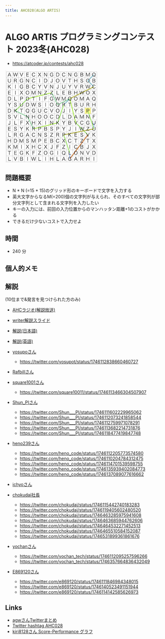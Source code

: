```yaml
---
title: AHC028(ALGO ARTIS)
---
```


# ALGO ARTIS プログラミングコンテスト 2023冬(AHC028)

- https://atcoder.jp/contests/ahc028

<img src="../imgs/ahc028.png" width=300>

## 問題概要

- N \* N (=15 \* 15)のグリッド形のキーボードで文字を入力する
- 英大文字からなるM(=200)個の文字列が与えられ、そのすべての文字列が部分文字列として含まれる文字列を入力したい
- キーの入力には、前回の入力位置からのマンハッタン距離+1のコストがかかる
- できるだけ少ないコストで入力せよ

## 時間

- 240 分

## 個人的メモ


## 解説

(10位まで&発言を見つけられた方のみ)

- [AHCラジオ(解説放送)](https://www.youtube.com/watch?v=5Znl6bqHyck)
- [writer解説スライド](https://speakerdeck.com/terryu16/ahc028jie-shuo)
- [解説(日本語)](https://atcoder.jp/contests/ahc028/editorial)
- [解説(英語)](https://atcoder.jp/contests/ahc028/editorial?editorialLang=en)

- [yosupoさん](https://twitter.com/yosupot/status/1746111075320475853)
  - https://twitter.com/yosupot/status/1746112838660460727
- [Rafbillさん](https://twitter.com/Rafbill_pc/status/1746117144356540815)
- [square1001さん](https://twitter.com/square10011/status/1746110574113784067)
  - https://twitter.com/square10011/status/1746113466304507907
- [Shun_PIさん](https://twitter.com/Shun___PI/status/1746110194051149951)
  - https://twitter.com/Shun___PI/status/1746111602229965062
  - https://twitter.com/Shun___PI/status/1746112073241858544
  - https://twitter.com/Shun___PI/status/1746112759971078291
  - https://twitter.com/Shun___PI/status/1746113682214731876
  - https://twitter.com/Shun___PI/status/1746118477419847748
- [heno239さん](https://twitter.com/heno_code/status/1746110843627110663)
  - https://twitter.com/heno_code/status/1746112205773574580
  - https://twitter.com/heno_code/status/1746110204784312475
  - https://twitter.com/heno_code/status/1746114701539598755
  - https://twitter.com/heno_code/status/1746135939402084773
  - https://twitter.com/heno_code/status/1746137089077616662
- [ichyoさん](https://twitter.com/ichyo/status/1746114032531308832)
- [chokudai社長](https://twitter.com/chokudai/status/1746112324002558310)
  - https://twitter.com/chokudai/status/1746115442740183283
  - https://twitter.com/chokudai/status/1746119405602480520
  - https://twitter.com/chokudai/status/1746463285975941608
  - https://twitter.com/chokudai/status/1746463685944762606
  - https://twitter.com/chokudai/status/1746464532271452513
  - https://twitter.com/chokudai/status/1746465510584152087
  - https://twitter.com/chokudai/status/1746531899361861676
- [yochanさん](https://twitter.com/yochan_tech/status/1746111409250054369)
  - https://twitter.com/yochan_tech/status/1746112095257596266
  - https://twitter.com/yochan_tech/status/1746357664836432049
- [E869120さん](https://twitter.com/e869120/status/1746110127172985331)
  - https://twitter.com/e869120/status/1746111846984348015
  - https://twitter.com/e869120/status/1746140523491151944
  - https://twitter.com/e869120/status/1746114142585626973

## Links

- [agwさんTwitterまとめ](https://togetter.com/li/2295253)
- [Twitter hashtag AHC028](https://twitter.com/hashtag/AHC028)
- [kiri8128さん Score-Performance グラフ](https://twitter.com/kiri8128/status/1746218843192885585)

